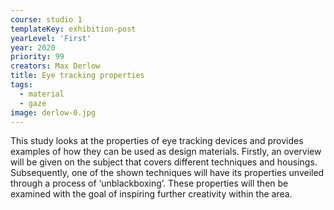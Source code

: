 ```yaml
---
course: studio 1
templateKey: exhibition-post
yearLevel: 'First'
year: 2020
priority: 99
creators: Max Derlow
title: Eye tracking properties
tags: 
  - material
  - gaze
image: derlow-0.jpg
---
```


This study looks at the properties of eye tracking devices and provides examples of how they can be used as design materials. Firstly, an overview will be given on the subject that covers different techniques and housings. Subsequently, one of the shown techniques will have its properties unveiled through a process of ‘unblackboxing’. These properties will then be examined with the goal of inspiring further creativity within the area. 
